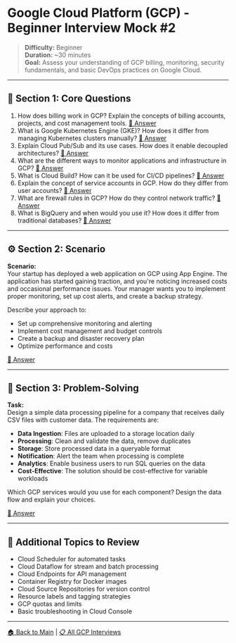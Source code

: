 # Google Cloud Platform (GCP) - Beginner Interview Mock #2

> **Difficulty:** Beginner  
> **Duration:** ~30 minutes  
> **Goal:** Assess your understanding of GCP billing, monitoring, security fundamentals, and basic DevOps practices on Google Cloud.

---

## 🧠 Section 1: Core Questions

1. How does billing work in GCP? Explain the concepts of billing accounts, projects, and cost management tools. [📖 Answer](mock_2_answers.md#1-how-does-billing-work-in-gcp-explain-the-concepts-of-billing-accounts-projects-and-cost-management-tools)
2. What is Google Kubernetes Engine (GKE)? How does it differ from managing Kubernetes clusters manually? [📖 Answer](mock_2_answers.md#2-what-is-google-kubernetes-engine-gke-how-does-it-differ-from-managing-kubernetes-clusters-manually)
3. Explain Cloud Pub/Sub and its use cases. How does it enable decoupled architectures? [📖 Answer](mock_2_answers.md#3-explain-cloud-pubsub-and-its-use-cases-how-does-it-enable-decoupled-architectures)
4. What are the different ways to monitor applications and infrastructure in GCP? [📖 Answer](mock_2_answers.md#4-what-are-the-different-ways-to-monitor-applications-and-infrastructure-in-gcp)
5. What is Cloud Build? How can it be used for CI/CD pipelines? [📖 Answer](mock_2_answers.md#5-what-is-cloud-build-how-can-it-be-used-for-cicd-pipelines)
6. Explain the concept of service accounts in GCP. How do they differ from user accounts? [📖 Answer](mock_2_answers.md#6-explain-the-concept-of-service-accounts-in-gcp-how-do-they-differ-from-user-accounts)
7. What are firewall rules in GCP? How do they control network traffic? [📖 Answer](mock_2_answers.md#7-what-are-firewall-rules-in-gcp-how-do-they-control-network-traffic)
8. What is BigQuery and when would you use it? How does it differ from traditional databases? [📖 Answer](mock_2_answers.md#8-what-is-bigquery-and-when-would-you-use-it-how-does-it-differ-from-traditional-databases)

---

## ⚙️ Section 2: Scenario

**Scenario:**  
Your startup has deployed a web application on GCP using App Engine. The application has started gaining traction, and you're noticing increased costs and occasional performance issues. Your manager wants you to implement proper monitoring, set up cost alerts, and create a backup strategy.

Describe your approach to:
- Set up comprehensive monitoring and alerting
- Implement cost management and budget controls
- Create a backup and disaster recovery plan
- Optimize performance and costs

[📖 Answer](mock_2_answers.md#️-section-2-scenario---answer)

---

## 🧩 Section 3: Problem-Solving

**Task:**  
Design a simple data processing pipeline for a company that receives daily CSV files with customer data. The requirements are:

- **Data Ingestion**: Files are uploaded to a storage location daily
- **Processing**: Clean and validate the data, remove duplicates
- **Storage**: Store processed data in a queryable format
- **Notification**: Alert the team when processing is complete
- **Analytics**: Enable business users to run SQL queries on the data
- **Cost-Effective**: The solution should be cost-effective for variable workloads

Which GCP services would you use for each component? Design the data flow and explain your choices.

[📖 Answer](mock_2_answers.md#-section-3-problem-solving---answer)

---

## 🎯 Additional Topics to Review

- Cloud Scheduler for automated tasks
- Cloud Dataflow for stream and batch processing
- Cloud Endpoints for API management
- Container Registry for Docker images
- Cloud Source Repositories for version control
- Resource labels and tagging strategies
- GCP quotas and limits
- Basic troubleshooting in Cloud Console

---

[🏠 Back to Main](../../../README.md) | [📋 All GCP Interviews](../../README.md)

